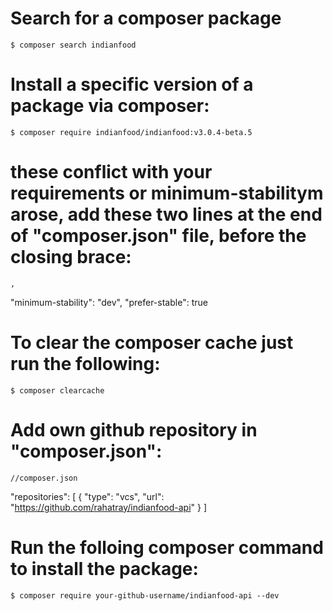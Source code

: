 # Search for a composer package
    $ composer search indianfood

# Install a specific version of a package via composer:
    $ composer require indianfood/indianfood:v3.0.4-beta.5
    
# these conflict with your requirements or minimum-stabilitym arose, add these two lines at the end of "composer.json" file, before the closing brace:
    ,
  "minimum-stability": "dev",
  "prefer-stable": true

# To clear the composer cache just run the following:
    $ composer clearcache

# Add own github repository in "composer.json":
    //composer.json
"repositories": [
    {
        "type": "vcs",
        "url": "https://github.com/rahatray/indianfood-api"
    }
]

# Run the folloing composer command to install the package:
    $ composer require your-github-username/indianfood-api --dev
